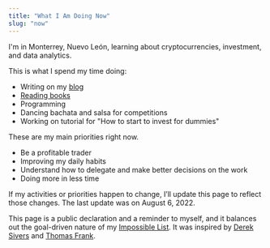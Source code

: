 ```yaml
---
title: "What I Am Doing Now"
slug: "now"
---
```


I'm in Monterrey, Nuevo León, learning about cryptocurrencies, investment, and data analytics.

This is what I spend my time doing:

- Writing on my [blog](https://fercontreras.com)
- [Reading books](https://www.goodreads.com/fercreek)
- Programming
- Dancing bachata and salsa for competitions
- Working on tutorial for "How to start to invest for dummies"

These are my main priorities right now.

- Be a profitable trader
- Improving my daily habits
- Understand how to delegate and make better decisions on the work
- Doing more in less time

If my activities or priorities happen to change, I’ll update this page to reflect those changes. The last update was on August 6, 2022.

This page is a public declaration and a reminder to myself, and it balances out the goal-driven nature of my [Impossible List](/now/). It was inspired by [Derek Sivers](https://sivers.org/now) and [Thomas Frank](https://collegeinfogeek.com/now/).
